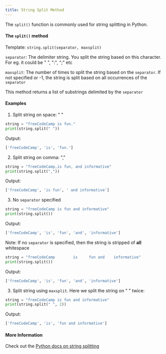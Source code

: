 ```yaml
---
title: String Split Method
---
```


The `split()` function is commonly used for string splitting in Python. 

#### The `split()` method

Template: `string.split(separator, maxsplit)`

`separator`: The delimiter string. You split the string based on this character. For eg. it could be " ", ":", ";" etc

`maxsplit`: The number of times to split the string based on the `separator`. If not specified or -1, the string is split based on all occurrences of the `separator`

This method returns a list of substrings delimited by the `separator`

#### Examples

1) Split string on space: " "
```python
string = "freeCodeCamp is fun."
print(string.split(" "))
```
Output:
```python
['freeCodeCamp', 'is', 'fun.']
```

2) Split string on comma: ","
```python
string = "freeCodeCamp,is fun, and informative"
print(string.split(","))
```
Output:
```python
['freeCodeCamp', 'is fun', ' and informative']
```

3) No `separator` specified
```python
string = "freeCodeCamp is fun and informative"
print(string.split())
```
Output:
```python
['freeCodeCamp', 'is', 'fun', 'and', 'informative']
```
Note: If no `separator` is specified, then the string is stripped of __all__ whitespace

```python
string = "freeCodeCamp        is     fun and    informative"
print(string.split())
```
Output:
```python
['freeCodeCamp', 'is', 'fun', 'and', 'informative']
```

3) Split string using `maxsplit`. Here we split the string on " " twice:
```python
string = "freeCodeCamp is fun and informative"
print(string.split(" ", 2))
```
Output:
```python
['freeCodeCamp', 'is', 'fun and informative']
```

#### More Information

Check out the [Python docs on string splitting](https://docs.python.org/2/library/stdtypes.html#str.split)

